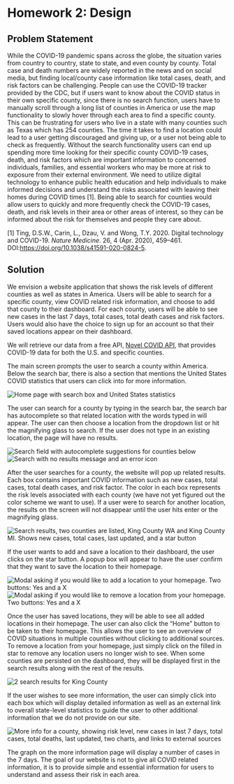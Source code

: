 # Homework 2: Design

## Problem Statement

While the COVID-19 pandemic spans across the globe, the situation varies from country to country, state to state, and even county by county. Total case and death numbers are widely reported in the news and on social media, but finding local/county case information like total cases, death, and risk factors can be challenging. People can use the COVID-19 tracker provided by the CDC, but if users want to know about the COVID status in their own specific county, since there is no search function, users have to manually scroll through a long list of counties in America or use the map functionality to slowly hover through each area to find a specific county. This can be frustrating for users who live in a state with many counties such as Texas which has 254 counties. The time it takes to find a location could lead to a user getting discouraged and giving up, or a user not being able to check as frequently. Without the search functionality users can end up spending more time looking for their specific county COVID-19 cases, death, and risk factors which are important information to concerned individuals, families, and essential workers who may be more at risk to exposure from their external environment. We need to utilize digital technology to enhance public health education and help individuals to make informed decisions and understand the risks associated with leaving their homes during COVID times [1]. Being able to search for counties would allow users to quickly and more frequently check the COVID-19 cases, death, and risk levels in their area or other areas of interest, so they can be informed about the risk for themselves and people they care about.

[1] Ting, D.S.W., Carin, L., Dzau, V. and Wong, T.Y. 2020. Digital technology and COVID-19. _Nature Medicine_. 26, 4 (Apr. 2020), 459–461. DOI:https://doi.org/10.1038/s41591-020-0824-5.

## Solution

We envision a website application that shows the risk levels of different counties as well as states in America. Users will be able to search for a specific county, view COVID related risk information, and choose to add that county to their dashboard. For each county, users will be able to see new cases in the last 7 days, total cases, total death cases and risk factors. Users would also have the choice to sign up for an account so that their saved locations appear on their dashboard.

We will retrieve our data from a free API, [Novel COVID API](https://disease.sh/), that provides COVID-19 data for both the U.S. and specific counties.

The main screen prompts the user to search a county within America. Below the search bar, there is also a section that mentions the United States COVID statistics that users can click into for more information.

![Home page with search box and United States statistics](img/hw2/home-page.png)

The user can search for a county by typing in the search bar, the search bar has autocomplete so that related location with the words typed in will appear. The user can then choose a location from the dropdown list or hit the magnifying glass to search. If the user does not type in an existing location, the page will have no results.

![Search field with autocomplete suggestions for counties below](img/hw2/searching.png)
![Search with no results message and an error icon](img/hw2/search-no-results.png)

After the user searches for a county, the website will pop up related results. Each box contains important COVID information such as new cases, total cases, total death cases, and risk factor. The color in each box represents the risk levels associated with each county (we have not yet figured out the color scheme we want to use). If a user were to search for another location, the results on the screen will not disappear until the user hits enter or the magnifying glass.

![Search results, two counties are listed, King County WA and King County MI. Shows new cases, total cases, last updated, and a star button](img/hw2/search-results.png)

If the user wants to add and save a location to their dashboard, the user clicks on the star button. A popup box will appear to have the user confirm that they want to save the location to their homepage.

![Modal asking if you would like to add a location to your homepage. Two buttons: Yes and a X](img/hw2/save-search-results.png)
![Modal asking if you would like to remove a location from your homepage. Two buttons: Yes and a X](img/hw2/removing-saved-location.png)

Once the user has saved locations, they will be able to see all added locations in their homepage. The user can also click the “Home” button to be taken to their homepage. This allows the user to see an overview of COVID situations in multiple counties without clicking to additional sources. To remove a location from your homepage, just simply click on the filled in star to remove any location users no longer wish to see. When some counties are persisted on the dashboard, they will be displayed first in the search results along with the rest of the results.

![2 search results for King County](img/hw2/search-results-with-saved-location.png)

If the user wishes to see more information, the user can simply click into each box which will display detailed information as well as an external link to overall state-level statistics to guide the user to other additional information that we do not provide on our site.

![More info for a county, showing risk level, new cases in last 7 days, total cases, total deaths, last updated, two charts, and links to external sources](img/hw2/more-info.png)

The graph on the more information page will display a number of cases in the 7 days. The goal of our website is not to give all COVID related information, it is to provide simple and essential information for users to understand and assess their risk in each area.
